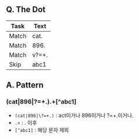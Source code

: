 ## Q. The Dot
|Task|Text|
|----|----|
|Match|cat.|
|Match|896.|
|Match|v?=+.|
|Skip|abc1|

## A. Pattern
### (cat|896|\?=+.).+[^abc1]
* ```(cat|896|\?=+.)``` : act이거나 896이거나 \?=+.이거나.
* ```.+``` : . 이후
* ```[^abc1]``` : 해당 문자 제외
